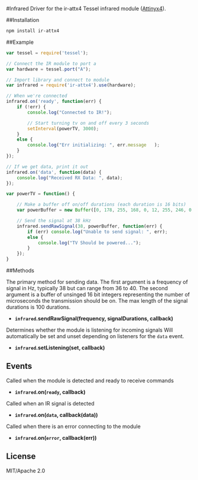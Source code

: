 #Infrared
Driver for the ir-attx4 Tessel infrared module ([Attinyx4](http://www.atmel.com/Images/doc8006.pdf)).

##Installation
```sh
npm install ir-attx4
```
##Example
```js
var tessel = require('tessel');

// Connect the IR module to port a
var hardware = tessel.port("A");

// Import library and connect to module
var infrared = require('ir-attx4').use(hardware);

// When we're connected
infrared.on('ready', function(err) {
	if (!err) {
		console.log("Connected to IR!");

		// Start turning tv on and off every 3 seconds
		setInterval(powerTV, 3000);
	}
	else {
		console.log("Err initializing: ", err.message	);
	}
});

// If we get data, print it out
infrared.on('data', function(data) {
	console.log("Received RX Data: ", data);
});

var powerTV = function() {

	// Make a buffer off on/off durations (each duration is 16 bits)
	var powerBuffer = new Buffer([0, 178, 255, 168, 0, 12, 255, 246, 0, 13, 255, 225, 0, 13, 255, 224, 0, 12, 255, 246, 0, 12, 255, 246, 0, 13, 255, 247, 0, 13, 255, 247, 0, 13, 255, 224, 0, 12, 255, 224, 0, 13, 255, 247, 0, 13, 255, 224, 0, 12, 255, 246, 0, 12, 255, 246, 0, 12, 255, 246, 0, 12, 255, 246, 0, 13, 255, 247, 0, 13, 255, 224, 0, 12, 255, 224, 0, 13, 255, 225, 0, 13, 255, 224, 0, 12, 255, 246, 0, 12, 255, 246, 0, 13, 255, 247, 0, 13, 255, 247, 0, 13, 255, 246, 0, 12, 255, 246, 0, 12, 255, 246, 0, 12, 255, 246, 0, 12, 255, 224, 0, 13, 255, 224, 0, 12, 255, 224, 0, 12, 255, 224, 0, 12]);

	// Send the signal at 38 kHz
	infrared.sendRawSignal(38, powerBuffer, function(err) {
		if (err) console.log("Unable to send signal: ", err);
		else {
			console.log("TV Should be powered...");
		}
	});
}
```

##Methods

The primary method for sending data. The first argument is a frequency of signal in Hz, typically 38 but can range from 36 to 40. The second argument is a buffer
of unsinged 16 bit integers representing the number of microseconds the transmission should be on. The max length of the signal durations is 100 durations.
*  **`infrared`.sendRawSignal(frequency, signalDurations, callback)**

Determines whether the module is listening for incoming signals
Will automatically be set and unset depending on listeners for the
`data` event.
*  **`infrared`.setListening(set, callback)**

## Events

Called when the module is detected and ready to receive commands
*  **`infrared`.on(`ready`, callback)**

Called when an IR signal is detected
* **`infrared`.on(`data`, callback(data))**

Called when there is an error connecting to the module
* **`infrared`.on(`error`, callback(err))**

## License

MIT/Apache 2.0

